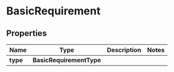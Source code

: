 

# BasicRequirement


## Properties

| Name | Type | Description | Notes |
|------------ | ------------- | ------------- | -------------|
|**type** | **BasicRequirementType** |  |  |



